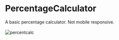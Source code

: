 # PercentageCalculator
A basic percentage calculator. Not mobile responsive.<br>
<br>
<img align="center" src='https://i.postimg.cc/SsPv2MGL/percentcalc.png' border='0' alt='percentcalc'/>

